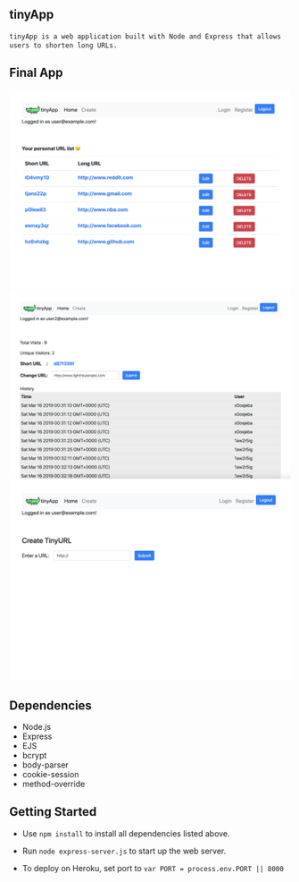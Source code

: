 ## tinyApp

    tinyApp is a web application built with Node and Express that allows users to shorten long URLs.
    
## Final App
!["Home Page"](https://github.com/jerryhuang3/Tiny-App/blob/master/docs/Home%20Page.png)
!["URL Page With Views"](https://github.com/jerryhuang3/Tiny-App/blob/master/docs/Visitors.png)
!["Creating URL Page"](https://github.com/jerryhuang3/Tiny-App/blob/master/docs/Creating%20a%20short%20URL.png)

## Dependencies
- Node.js
- Express
- EJS
- bcrypt
- body-parser
- cookie-session
- method-override

## Getting Started
- Use `npm install` to install all dependencies listed above.
- Run `node express-server.js` to start up the web server.

- To deploy on Heroku, set port to `var PORT = process.env.PORT || 8000`